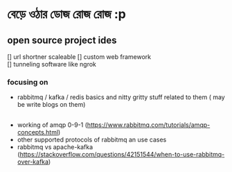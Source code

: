 # বেড়ে ওঠার ডোজ রোজ রোজ  :p 



## open source project ides 
[] url shortner scaleable 
[] custom web framework  
[] tunneling software like ngrok                                                                                                                                                                                                                                                                                                                                                                                                                                                                                                      
### focusing on 

- rabbitmq / kafka / redis basics and nitty gritty stuff related to them ( may be write blogs on them)

## 
- working of amqp 0-9-1 (https://www.rabbitmq.com/tutorials/amqp-concepts.html)
- other supported protocols of rabbitmq an use cases 
- rabbitmq vs apache-kafka (https://stackoverflow.com/questions/42151544/when-to-use-rabbitmq-over-kafka)

